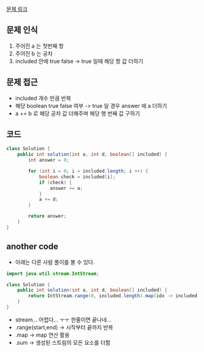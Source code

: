 [문제 링크](https://school.programmers.co.kr/learn/courses/30/lessons/181931)

## 문제 인식

1. 주어진 a 는 첫번째 항
2. 주어진 b 는 공차
3. included 안에 true false -> true 일때 해당 항 값 더하기

## 문제 접근

- included 개수 만큼 반복
- 해당 boolean true false 여부 -> true 일 경우 answer 에 a 더하기
- a += b 로 해당 공차 값 더해주며 해당 행 번째 값 구하기

## 코드

```java
class Solution {
    public int solution(int a, int d, boolean[] included) {
        int answer = 0;

        for (int i = 0; i < included.length; i ++) {
            boolean check = included[i];
            if (check) {
                answer += a;
            }
            a += d;
        }

        return answer;
    }
}
```

## another code

- 아래는 다른 사람 풀이를 볼 수 있다.

```java
import java.util.stream.IntStream;

class Solution {
    public int solution(int a, int d, boolean[] included) {
        return IntStream.range(0, included.length).map(idx -> included[idx]?a+(idx*d):0).sum();
    }
}
```

- stream... 어렵다... ㅜㅜ 한줄이면 끝나네...
- .range(start,end) -> 시작부터 끝까지 반복
- .map -> map 연산 활용
- .sum -> 생성된 스트림의 모든 요소를 더함